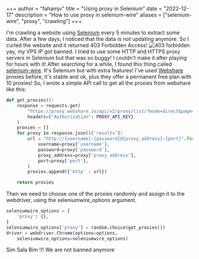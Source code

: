 +++
author = "fahamjv"
title = "Using proxy in Selenium"
date = "2022-12-17"
description = "How to use proxy in selenium-wire"
aliases = ["selenium-wire", "proxy", "crawling"]
+++

I'm crawling a website using [Selenium](https://pypi.org/project/selenium/) every 5 minutes to extract some data. After a few days, I noticed that the data is not updating anymore. So I curled the website and it returned 403 Forbidden Access!
![403 forbidden](https://www.crazydomains.co.uk/help/403-forbidden-error-explained/?image_id=2977)
yay, my VPS IP got banned. I tried to use some HTTP and HTTPS proxy servers in Selenium but that was so buggy! I couldn't make it after playing for hours with it!
After searching for a while, I found this thing called [selenium-wire](https://pypi.org/project/selenium-wire/). It's Selenium but with extra features!
I've used [Webshare](https://www.webshare.io/?referral_code=wbj58rdo8cqi) proxies before, it's stable and ok, plus they offer a permanent free plan with 10 proxies!
So, I wrote a simple API call to get all the proxies from webshare like this:

```python
def get_proxies():
    response = requests.get(
        "https://proxy.webshare.io/api/v2/proxy/list/?mode=direct&page=1&page_size=25",
        headers={"Authorization": PROXY_API_KEY}
    )
    proxies = []
    for proxy in response.json()['results']:
        url = "http://{username}:{password}@{proxy_address}:{port}".format(
            username=proxy['username'],
            password=proxy['password'],
            proxy_address=proxy['proxy_address'],
            port=proxy['port'],
        )
        proxies.append({'http' : url})

    return proxies
```

Then we need to choose one of the proxies randomly and assign it to the webdriver, using the seleniumwire_options argument.

```python
seleniumwire_options = {
    'proxy': {},
}
seleniumwire_options['proxy'] = random.choice(get_proxies())
driver = webdriver.Chrome(options=options,
    seleniumwire_options=seleniumwire_options)
```
Sim Sala Bim !!! We are not banned anymore

